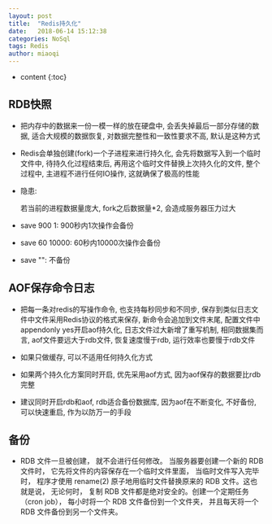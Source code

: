 ```yaml
---
layout: post
title:  "Redis持久化"
date:   2018-06-14 15:12:38
categories: NoSql
tags: Redis
author: miaoqi
---
```


* content
{:toc}

## RDB快照

* 把内存中的数据来一份一模一样的放在硬盘中, 会丢失掉最后一部分存储的数据, 适合大规模的数据恢复, 对数据完整性和一致性要求不高, 默认是这种方式

* Redis会单独创建(fork)一个子进程来进行持久化, 会先将数据写入到一个临时文件中, 待持久化过程结束后, 再用这个临时文件替换上次持久化的文件, 整个过程中, 主进程不进行任何IO操作, 这就确保了极高的性能

* 隐患:

    若当前的进程数据量庞大, fork之后数据量*2, 会造成服务器压力过大

* save 900 1: 900秒内1次操作会备份

* save 60 10000: 60秒内10000次操作会备份

* save "": 不备份

## AOF保存命令日志

* 把每一条对redis的写操作命令, 也支持每秒同步和不同步, 保存到类似日志文件中文件采用Redis协议的格式来保存, 新命令会追加到文件末尾, 配置文件中appendonly yes开启aof持久化, 日志文件过大新增了重写机制, 相同数据集而言, aof文件要远大于rdb文件, 恢复速度慢于rdb, 运行效率也要慢于rdb文件

* 如果只做缓存, 可以不适用任何持久化方式

* 如果两个持久化方案同时开启, 优先采用aof方式, 因为aof保存的数据要比rdb完整

* 建议同时开启rdb和aof, rdb适合备份数据库, 因为aof在不断变化, 不好备份, 可以快速重启, 作为以防万一的手段

## 备份

* RDB 文件一旦被创建， 就不会进行任何修改。 当服务器要创建一个新的 RDB 文件时， 它先将文件的内容保存在一个临时文件里面， 当临时文件写入完毕时， 程序才使用 rename(2) 原子地用临时文件替换原来的 RDB 文件。这也就是说， 无论何时， 复制 RDB 文件都是绝对安全的。创建一个定期任务（cron job）， 每小时将一个 RDB 文件备份到一个文件夹， 并且每天将一个 RDB 文件备份到另一个文件夹。




    
    
    
    
    
    
    
    
    
    